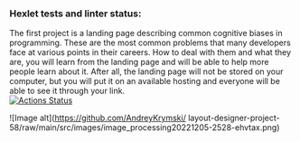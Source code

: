 ### Hexlet tests and linter status:
The first project is a landing page describing common cognitive biases in programming. These are the most common problems that many developers face at various points in their careers. How to deal with them and what they are, you will learn from the landing page and will be able to help more people learn about it. After all, the landing page will not be stored on your computer, but you will put it on an available hosting and everyone will be able to see it through your link.
<br>
[![Actions Status](https://github.com/AndreyKrymski/layout-designer-project-58/workflows/hexlet-check/badge.svg)](https://github.com/AndreyKrymski/layout-designer-project-58/actions)

![Image alt](https://github.com/AndreyKrymski/
layout-designer-project-58/raw/main/src/images/image_processing20221205-2528-ehvtax.png)

